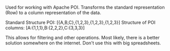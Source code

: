 Used for working with Apache POI. Transforms the standard representation (Row) to a column representation of the data.

Standard Structure POI:  [{A,B,C},{1,2,3},{1,2,3},{1,2,3}]
Structure of POI columns: [A:{1,1,1},B:{2,2,2},C:{3,3,3}]

This allows for filtering and other operations. Most likely, there is a better solution somewhere on the internet. Don't use this with big spreadsheets.
